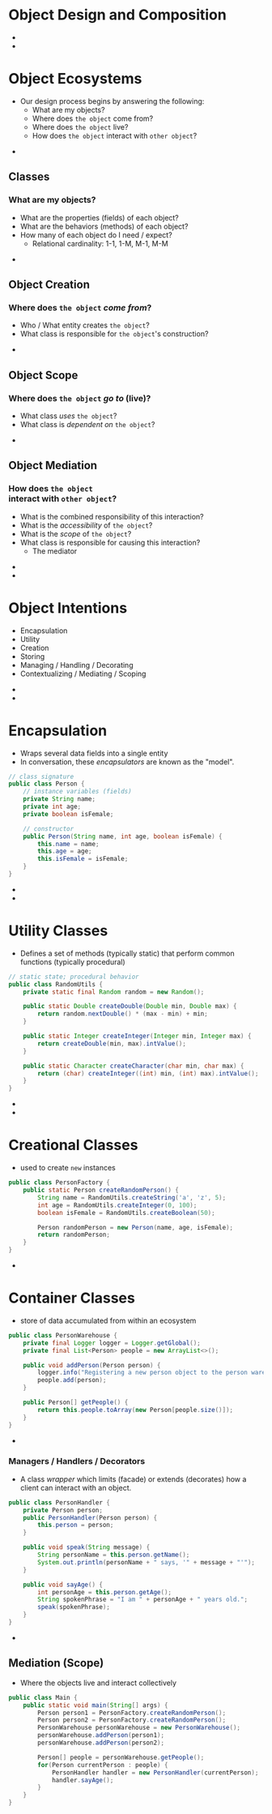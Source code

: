 
# Object Design and Composition

-
-
# Object Ecosystems
* Our design process begins by answering the following:
	* What are my objects?
	* Where does `the object` come from?
	* Where does `the object` live?
	* How does `the object` interact with `other object`?

-
## Classes
### What are my objects?
* What are the properties (fields) of each object?
* What are the behaviors (methods) of each object?
* How many of each object do I need / expect?
	* Relational cardinality: 1-1, 1-M, M-1, M-M


-
## Object Creation
### Where does `the object` _come from_?
* Who / What entity creates `the object`?
* What class is responsible for `the object`'s construction?


-
## Object Scope
### Where does `the object` _go to_ (live)?
* What class _uses_ `the object`?
* What class is _dependent on_ `the object`?


-
## Object Mediation
### How does `the object`<br>interact with `other object`?
* What is the combined responsibility of this interaction?
* What is the _accessibility_ of `the object`?
* What is the _scope_ of `the object`?
* What class is responsible for causing this interaction?
	* The mediator


-
-
# Object Intentions
* Encapsulation
* Utility
* Creation
* Storing
* Managing / Handling / Decorating
* Contextualizing / Mediating / Scoping


-
-
# Encapsulation
* Wraps several data fields into a single entity
* In conversation, these _encapsulators_ are known as the "model".

```java
// class signature
public class Person {
	// instance variables (fields)
	private String name;
	private int age;
	private boolean isFemale;

	// constructor
	public Person(String name, int age, boolean isFemale) {
		this.name = name;
		this.age = age;
		this.isFemale = isFemale;
	}
}
```


-
-
# Utility Classes
* Defines a set of methods (typically static) that perform common functions (typically procedural)

```java
// static state; procedural behavior
public class RandomUtils {
    private static final Random random = new Random();

    public static Double createDouble(Double min, Double max) {
        return random.nextDouble() * (max - min) + min;
    }

    public static Integer createInteger(Integer min, Integer max) {
        return createDouble(min, max).intValue();
    }

    public static Character createCharacter(char min, char max) {
        return (char) createInteger((int) min, (int) max).intValue();
    }
}
```



-
-
# Creational Classes
* used to create `new` instances

```java
public class PersonFactory {
    public static Person createRandomPerson() {
        String name = RandomUtils.createString('a', 'z', 5);
        int age = RandomUtils.createInteger(0, 100);
        boolean isFemale = RandomUtils.createBoolean(50);

        Person randomPerson = new Person(name, age, isFemale);
        return randomPerson;
    }
}
```



-
# Container Classes
* store of data accumulated from within an ecosystem

```java
public class PersonWarehouse {
    private final Logger logger = Logger.getGlobal();
    private final List<Person> people = new ArrayList<>();

    public void addPerson(Person person) {
        logger.info("Registering a new person object to the person warehouse...");
        people.add(person);
    }

    public Person[] getPeople() {
    	return this.people.toArray(new Person[people.size()]);
    }
}
```

-
### Managers / Handlers / Decorators
* A class _wrapper_ which limits (facade) or extends (decorates) how a client can interact with an object.
```java
public class PersonHandler {
	private Person person;
	public PersonHandler(Person person) {
		this.person = person;
	}

	public void speak(String message) {
		String personName = this.person.getName();
		System.out.println(personName + " says, '" + message + "'");
	}

	public void sayAge() {
		int personAge = this.person.getAge();
		String spokenPhrase = "I am " + personAge + " years old.";
		speak(spokenPhrase);
	}
}
```


-
## Mediation (Scope)
* Where the objects live and interact collectively

```java
public class Main {
	public static void main(String[] args) {
		Person person1 = PersonFactory.createRandomPerson();
		Person person2 = PersonFactory.createRandomPerson();
		PersonWarehouse personWarehouse = new PersonWarehouse();
		personWarehouse.addPerson(person1);
		personWarehouse.addPerson(person2);

		Person[] people = personWarehouse.getPeople();
		for(Person currentPerson : people) {
			PersonHandler handler = new PersonHandler(currentPerson);
			handler.sayAge();
		}
	}
}
```
